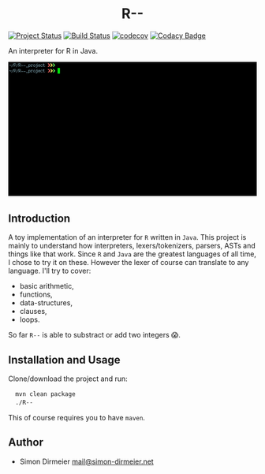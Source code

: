 <h1 align="center"> R-- </h1>

[![Project Status](http://www.repostatus.org/badges/latest/active.svg)](http://www.repostatus.org/#active)
[![Build Status](https://travis-ci.org/dirmeier/R--.svg?branch=master)](https://travis-ci.org/dirmeier/R--)
[![codecov](https://codecov.io/gh/dirmeier/R--/branch/master/graph/badge.svg)](https://codecov.io/gh/dirmeier/R--)
[![Codacy Badge](https://api.codacy.com/project/badge/Grade/14653f9754cb40408ad614b305fb0c5d)](https://www.codacy.com/app/simon-dirmeier/R--?utm_source=github.com&amp;utm_medium=referral&amp;utm_content=dirmeier/R--&amp;utm_campaign=Badge_Grade)

An interpreter for R in Java.

![R--](https://github.com/dirmeier/R--/blob/master/_fig/intro.gif "R--")

## Introduction

A toy implementation of an interpreter for `R` written in `Java`. This project is mainly to understand how interpreters, lexers/tokenizers, parsers, ASTs and things like that work. Since `R` and `Java` are the greatest languages of all time, I chose to try it on these. However the lexer of course can translate to any language. I'll try to cover:

* basic arithmetic,
* functions,
* data-structures,
* clauses,
* loops.

So far `R--` is able to substract or add two integers :scream:.

## Installation and Usage

Clone/download the project and run:

```sh
  mvn clean package
  ./R--
```

This of course requires you to have `maven`.

## Author

* Simon Dirmeier <a href="mailto:mail@simon-dirmeier.net">mail@simon-dirmeier.net</a>
